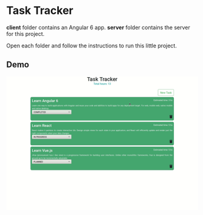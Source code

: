 # Task Tracker

**client** folder contains an Angular 6 app.
**server** folder contains the server for this project.

Open each folder and follow the instructions to run this little project.

## Demo
![alt text](images/task-tracker.gif)
